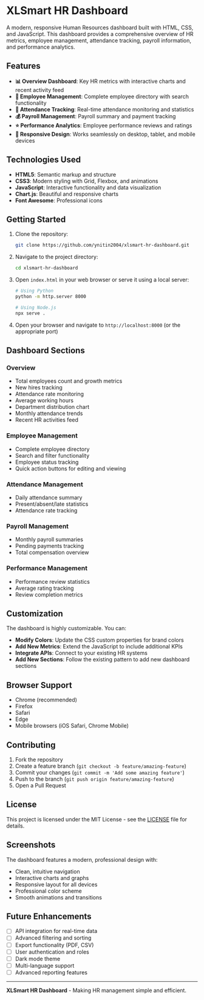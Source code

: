 # XLSmart HR Dashboard

A modern, responsive Human Resources dashboard built with HTML, CSS, and JavaScript. This dashboard provides a comprehensive overview of HR metrics, employee management, attendance tracking, payroll information, and performance analytics.

## Features

- **📊 Overview Dashboard**: Key HR metrics with interactive charts and recent activity feed
- **👥 Employee Management**: Complete employee directory with search functionality
- **📅 Attendance Tracking**: Real-time attendance monitoring and statistics
- **💰 Payroll Management**: Payroll summary and payment tracking
- **⭐ Performance Analytics**: Employee performance reviews and ratings
- **📱 Responsive Design**: Works seamlessly on desktop, tablet, and mobile devices

## Technologies Used

- **HTML5**: Semantic markup and structure
- **CSS3**: Modern styling with Grid, Flexbox, and animations
- **JavaScript**: Interactive functionality and data visualization
- **Chart.js**: Beautiful and responsive charts
- **Font Awesome**: Professional icons

## Getting Started

1. Clone the repository:
   ```bash
   git clone https://github.com/ynitin2004/xlsmart-hr-dashboard.git
   ```

2. Navigate to the project directory:
   ```bash
   cd xlsmart-hr-dashboard
   ```

3. Open `index.html` in your web browser or serve it using a local server:
   ```bash
   # Using Python
   python -m http.server 8000
   
   # Using Node.js
   npx serve .
   ```

4. Open your browser and navigate to `http://localhost:8000` (or the appropriate port)

## Dashboard Sections

### Overview
- Total employees count and growth metrics
- New hires tracking
- Attendance rate monitoring
- Average working hours
- Department distribution chart
- Monthly attendance trends
- Recent HR activities feed

### Employee Management
- Complete employee directory
- Search and filter functionality
- Employee status tracking
- Quick action buttons for editing and viewing

### Attendance Management
- Daily attendance summary
- Present/absent/late statistics
- Attendance rate tracking

### Payroll Management
- Monthly payroll summaries
- Pending payments tracking
- Total compensation overview

### Performance Management
- Performance review statistics
- Average rating tracking
- Review completion metrics

## Customization

The dashboard is highly customizable. You can:

- **Modify Colors**: Update the CSS custom properties for brand colors
- **Add New Metrics**: Extend the JavaScript to include additional KPIs
- **Integrate APIs**: Connect to your existing HR systems
- **Add New Sections**: Follow the existing pattern to add new dashboard sections

## Browser Support

- Chrome (recommended)
- Firefox
- Safari
- Edge
- Mobile browsers (iOS Safari, Chrome Mobile)

## Contributing

1. Fork the repository
2. Create a feature branch (`git checkout -b feature/amazing-feature`)
3. Commit your changes (`git commit -m 'Add some amazing feature'`)
4. Push to the branch (`git push origin feature/amazing-feature`)
5. Open a Pull Request

## License

This project is licensed under the MIT License - see the [LICENSE](LICENSE) file for details.

## Screenshots

The dashboard features a modern, professional design with:
- Clean, intuitive navigation
- Interactive charts and graphs
- Responsive layout for all devices
- Professional color scheme
- Smooth animations and transitions

## Future Enhancements

- [ ] API integration for real-time data
- [ ] Advanced filtering and sorting
- [ ] Export functionality (PDF, CSV)
- [ ] User authentication and roles
- [ ] Dark mode theme
- [ ] Multi-language support
- [ ] Advanced reporting features

---

**XLSmart HR Dashboard** - Making HR management simple and efficient.